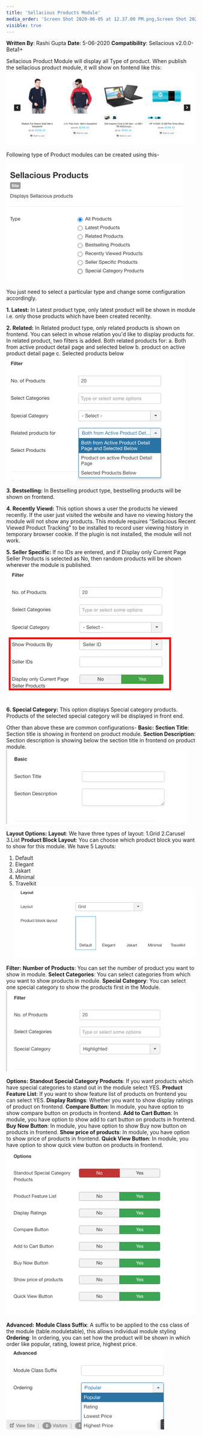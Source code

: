 ```yaml
---
title: 'Sellacious Products Module'
media_order: 'Screen Shot 2020-06-05 at 12.37.00 PM.png,Screen Shot 2020-06-05 at 12.37.07 PM.png,Screen Shot 2020-06-05 at 12.37.12 PM.png,Screen Shot 2020-06-05 at 12.37.18 PM.png,Screen Shot 2020-06-05 at 12.37.23 PM.png,Screen Shot 2020-06-05 at 12.37.30 PM.png,Screen Shot 2020-06-05 at 12.37.34 PM.png,Screen Shot 2020-06-05 at 1.20.52 PM.png,screenshot-localhost-2020.06.05-13_31_05.png,Screen Shot 2020-06-05 at 1.49.33 PM.png,Screen Shot 2020-06-05 at 2.37.11 PM.png'
visible: true
---
```


**Written By**: Rashi Gupta
**Date**: 5-06-2020
**Compatibility**: Sellacious v2.0.0-Beta1+

Sellacious Product Module will display all Type of product. When publish the sellacious product module, it will show on fontend like this:
![](Screen%20Shot%202020-06-05%20at%201.49.33%20PM.png)

Following type of Product modules can be created using this-

![](Screen%20Shot%202020-06-05%20at%2012.37.00%20PM.png)

You just need to select a particular type and change some configuration accordingly.

**1. Latest:**  In Latest product type, only latest product will be shown in module i.e. only those products which have been created recenlty.

**2. Related:** In Related product type, only related products is shown on frontend. You can select in whose relation you'd like to display products for. In related product, two filters is added. Both related products for:
a. Both from active product detail page and selected below
b. product on active product detail page
c. Selected products below
![](Screen%20Shot%202020-06-05%20at%201.20.52%20PM.png)

**3. Bestselling:**  In Bestselling product type, bestselling products will be shown on frontend.

**4. Recently Viewd:** This option shows a user the products he viewed recently. If the user just visited the website and have no viewing history the module will not show any products. This module requires “Sellacious Recent Viewed Product Tracking” to be installed to record user viewing history in temporary browser cookie. If the plugin is not installed, the module will not work.

**5. Seller Specific:** If no IDs are entered, and if Display only Current Page Seller Products is selected as No, then random products will be shown wherever the module is published.
![](screenshot-localhost-2020.06.05-13_31_05.png)

**6. Special Category:** This option displays Special category products. Products of the selected special category will be displayed in front end.

Other than above these are common configurations-
**Basic:**
**Section Title**: Section title is showing in frontend on product module.
**Section Description**: Section description is showing below the section title in frontend on product module.
![](Screen%20Shot%202020-06-05%20at%2012.37.07%20PM.png)

**Layout Options:**
**Layout**: We have three types of layout: 1.Grid 2.Carusel 3.List
**Product Block Layout**: You can choose which product block you want to show for this module. We have 5 Layouts: 
1. Default 
2. Elegant
3. Jskart
4. Minimal 
5. Travelkit
![](Screen%20Shot%202020-06-05%20at%2012.37.12%20PM.png)

**Filter:**
**Number of Products**: You can set the number of product you want to show in module.
**Select Categories**: You can select categories from which you want to show products in module.
**Special Category**: You can select one special category to show the products first in the Module.
![](Screen%20Shot%202020-06-05%20at%2012.37.18%20PM.png)

**Options:**
**Standout Special Category Products**: If you want products which have special categories to stand out in the module select YES.
**Product Feature List**: If you want to show feature list of products on frontend you can select YES.
**Display Ratings**: Whether you want to show display ratings of product on frontend.
**Compare Button**: In module, you have option to show compare button on products in frontend.
**Add to Cart Button**: In module, you have option to show add to cart button on products in frontend.
**Buy Now Button**: In module, you have option to show Buy now button on products in frontend.
**Show price of products**: In module, you have option to show price of products in frontend.
**Quick View Button**: In module, you have option to show quick view button on products in frontend.
![](Screen%20Shot%202020-06-05%20at%2012.37.23%20PM.png)

**Advanced:**
**Module Class Suffix**: A suffix to be applied to the css class of the module (table.moduletable), this allows individual module styling
**Ordering**: In ordering, you can set how the product will be shown in which order like popular, rating, lowest price, highest price.
![](Screen%20Shot%202020-06-05%20at%202.37.11%20PM.png)